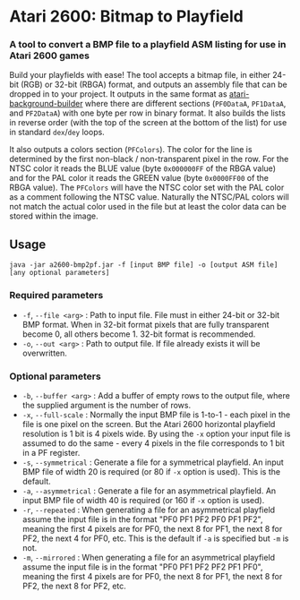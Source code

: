#  Atari 2600: Bitmap to Playfield

### A tool to convert a BMP file to a playfield ASM listing for use in Atari 2600 games

Build your playfields with ease!  The tool accepts a bitmap file, in either 24-bit (RGB) or 32-bit 
(RBGA) format, and outputs an assembly file that can be dropped in to your project.  It outputs in 
the same format as [atari-background-builder](https://alienbill.com/2600/atari-background-builder/) 
where there are different sections (`PF0DataA`, `PF1DataA`, and `PF2DataA`) with one byte per row in
binary format.  It also builds the lists in reverse order (with the top of the screen at the bottom
of the list) for use in standard `dex`/`dey` loops.

It also outputs a colors section (`PFColors`).  The color for the line is determined by the first non-black / 
non-transparent pixel in the row.  For the NTSC color it reads the BLUE value (byte `0x000000FF` of the RBGA value) 
and for the PAL color it reads the GREEN value (byte `0x0000FF00` of the RBGA value).  The `PFColors` will have
the NTSC color set with the PAL color as a comment following the NTSC value.  Naturally the NTSC/PAL colors
will not match the actual color used in the file but at least the color data can be stored within the image.

## Usage

`java -jar a2600-bmp2pf.jar -f [input BMP file] -o [output ASM file] [any optional parameters]`

### Required parameters

* `-f`, `--file <arg>` : Path to input file.  File must in either 24-bit or 32-bit BMP format.  When in 32-bit format pixels that are fully transparent become 0, all others become 1. 32-bit format is recommended.
* `-o`, `--out <arg>` : Path to output file.  If file already exists it will be overwritten.

### Optional parameters
* `-b`, `--buffer <arg>` : Add a buffer of empty rows to the output file, where the supplied argument is the number of rows.
* `-x`, `--full-scale` : Normally the input BMP file is 1-to-1 - each pixel in the file is one pixel on the screen.  But the Atari 2600 horizontal playfield resolution is 1 bit is 4 pixels wide.  By using the `-x` option your input file is assumed to do the same - every 4 pixels in the file corresponds to 1 bit in a PF register.
* `-s`, `--symmetrical` : Generate a file for a symmetrical playfield.  An input BMP file of width 20 is required (or 80 if `-x` option is used).  This is the default.
* `-a`, `--asymmetrical` : Generate a file for an asymmetrical playfield.  An input BMP file of width 40 is required (or 160 if `-x` option is used).
* `-r`, `--repeated` : When generating a file for an asymmetrical playfield assume the input file is in the format "PF0 PF1 PF2 PF0 PF1 PF2", meaning the first 4 pixels are for PF0, the next 8 for PF1, the next 8 for PF2, the next 4 for PF0, etc.  This is the default if `-a` is specified but `-m` is not.
* `-m`, `--mirrored` : When generating a file for an asymmetrical playfield assume the input file is in the format "PF0 PF1 PF2 PF2 PF1 PF0", meaning the first 4 pixels are for PF0, the next 8 for PF1, the next 8 for PF2, the next 8 for PF2, etc.

